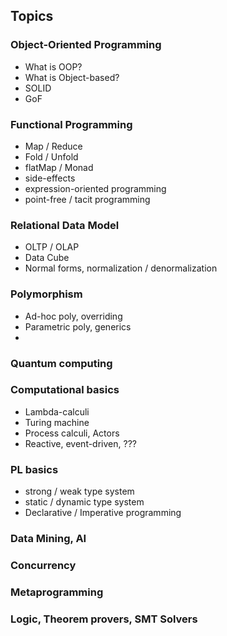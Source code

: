 ## Topics

### Object-Oriented Programming
- What is OOP?
- What is Object-based?
- SOLID
- GoF

### Functional Programming
- Map / Reduce
- Fold / Unfold
- flatMap / Monad
- side-effects
- expression-oriented programming
- point-free / tacit programming

### Relational Data Model
- OLTP / OLAP
- Data Cube
- Normal forms, normalization / denormalization

### Polymorphism
- Ad-hoc poly, overriding
- Parametric poly, generics
- 

### Quantum computing

### Computational basics
- Lambda-calculi
- Turing machine
- Process calculi, Actors
- Reactive, event-driven, ???

### PL basics
- strong / weak type system
- static / dynamic type system
- Declarative / Imperative programming

### Data Mining, AI

### Concurrency

### Metaprogramming

### Logic, Theorem provers, SMT Solvers
